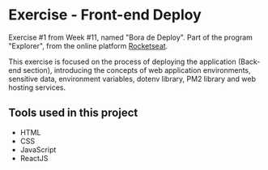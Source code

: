 # Exercise - Front-end Deploy

Exercise #1 from Week #11, named "Bora de Deploy". Part of the program "Explorer", from the online platform [Rocketseat](https://rocketseat.com.br/).

This exercise is focused on the process of deploying the application (Back-end section),
introducing the concepts of web application environments, sensitive data, environment variables, dotenv library, PM2 library and web hosting services.


## Tools used in this project

- HTML
- CSS
- JavaScript
- ReactJS
